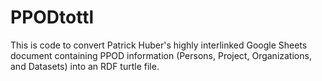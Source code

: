 # PPODtottl

This is code to convert Patrick Huber's highly interlinked Google Sheets document
containing PPOD information (Persons, Project, Organizations, and Datasets) 
into an RDF turtle file.